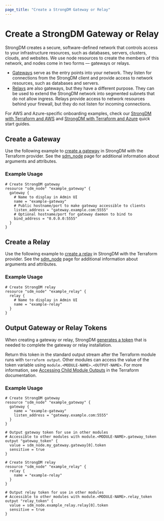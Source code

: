 ```yaml
---
page_title: "Create a StrongDM Gateway or Relay"
---
```


# Create a StrongDM Gateway or Relay

StrongDM creates a secure, software-defined network that controls access to your infrastructure resources, such as databases, servers, clusters, clouds, and websites. We use node resources to create the members of this network, and nodes come in two forms &#8212; gateways or relays.

* [Gateways](https://www.strongdm.com/docs/architecture/deployment/gateways/) serve as the entry points into your network. They listen for connections from the StrongDM client and provide access to network resources, such as databases and servers.
* [Relays](https://www.strongdm.com/docs/architecture/deployment/relays/) are also gateways, but they have a different purpose. They can be used to extend the StrongDM network into segmented subnets that do not allow ingress. Relays provide access to network resources behind your firewall, but they do not listen for incoming connections.

For AWS and Azure-specific onboarding examples, check our [StrongDM with Terraform and AWS](https://github.com/strongdm/terraform-sdm-onboarding/tree/master/onboarding) and [StrongDM with Terraform and Azure](https://github.com/strongdm/SDM-Azure-Terraform-Onboarding/tree/main/onboarding) quick start guides.

## Create a Gateway

Use the following example to [create a gateway](https://www.strongdm.com/docs/admin-ui-guide/network/gateways/) in StrongDM with the Terraform provider. See the [sdm_node](https://registry.terraform.io/providers/strongdm/sdm/latest/docs/resources/node) page for additional information about arguments and attributes.

### Example Usage

```hcl
# Create StrongDM gateway
resource "sdm_node" "example_gateway" {
  gateway {
    # Name to display in Admin UI
    name = "example-gateway"
    # Public hostname/port to make gateway accessible to clients
    listen_address = "gateway.example.com:5555"
    # Optional hostname/port for gateway daemon to bind to
    bind_address = "0.0.0.0:5555"
  }
}
```

## Create a Relay

Use the following example to [create a relay](https://www.strongdm.com/docs/admin-ui-guide/network/relays/) in StrongDM with the Terraform provider. See the [sdm_node](https://registry.terraform.io/providers/strongdm/sdm/latest/docs/resources/node) page for additional information about arguments and attributes.

### Example Usage

```hcl
# Create StrongDM relay
resource "sdm_node" "example_relay" {
  relay {
    # Name to display in Admin UI
    name = "example-relay"
  }
}
```

## Output Gateway or Relay Tokens

When creating a gateway or relay, StrongDM [generates a token](https://www.strongdm.com/docs/admin-ui-guide/network/gateways/#add-a-gateway) that is needed to complete the gateway or relay installation.

Return this token in the standard output stream after the Terraform module runs with `terraform output`. Other modules can access the value of the token variable using `module.<MODULE-NAME>.<OUTPUT-NAME>`. For more information, see [Accessing Child Module Outputs](https://www.terraform.io/language/values/outputs#accessing-child-module-outputs) in the Terraform documentation.

### Example Usage

```hcl
# Create StrongDM gateway
resource "sdm_node" "example_gateway" {
  gateway {
    name = "example-gateway"
    listen_address = "gateway.example.com:5555"
  }
}

# Output gateway token for use in other modules
# Accessible to other modules with module.<MODULE-NAME>.gateway_token
output "gateway_token" {
  value = sdm_node.my_gateway.gateway[0].token
  sensitive = true
}

# Create StrongDM relay
resource "sdm_node" "example_relay" {
  relay {
    name = "example-relay"
  }
}

# Output relay token for use in other modules
# Accessible to other modules with module.<MODULE-NAME>.relay_token
output "relay_token" {
  value = sdm_node.example_relay.relay[0].token
  sensitive = true
}
```

